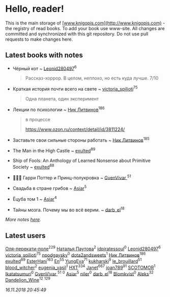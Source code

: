 # Hello, reader!
This is the main storage of [www.knigopis.com](http://www.knigopis.com) - the registry of read books.
To add your book use www-site. All changes are committed and synchronized with this git repository.
Do not use pull requests to make changes here.


## Latest books with notes
* Чёрный кот ~ [Leonid280497](users/684/684095007-yandex)<sup>6</sup>
    > Рассказ-хоррор. В целом, неплохо, но есть куда лучше. 7/10

* Краткая история почти всего на свете ~ [victoria_spilioti](users/219/219259003-vkontakte)<sup>75</sup>
    > Одна планета, один эксперимент

* Лекции по психологии ~ [Ник Литвинов](users/241/241974816-vkontakte)<sup>186</sup>
    > в процессе
    > 
    > https://www.ozon.ru/context/detail/id/3811224/

* Заставьте свои сильные стороны работать ~ [Ник Литвинов](users/241/241974816-vkontakte)<sup>185</sup>

* The Man in the High Castle ~ [exulted](users/100/100599204551896265722-google)<sup>89</sup>

* Ship of Fools: An Anthology of Learned Nonsense about Primitive Society ~ [exulted](users/100/100599204551896265722-google)<sup>88</sup>

* 🧙🏻‍♂️ Гарри Поттер и Принц-полукровка ~ [GvenVivar ](users/158/158266434925901-facebook)<sup>51</sup>

* Свадьба в стране грибов ~ [Asiar](users/115/115902526849562271887-google)<sup>5</sup>

* Ёцуба том 1 ~ [Asiar](users/115/115902526849562271887-google)<sup>4</sup>

* Тайны мозга. Почему мы во всё верим. ~ [darb_el](users/184/184135339-vkontakte)<sup>18</sup>


_More notes [here](latest_books_with_notes.md)._


## Latest users
[Оля-перекати-поле](users/108/10848515355906827860-mailru)<sup>229</sup> 
[ Наталья Паутова](users/850/8505581439164914115-mailru)<sup>2</sup> 
[idpiratessoul](users/462/462695837-vkontakte)<sup>0</sup> 
[Leonid280497](users/684/684095007-yandex)<sup>6</sup> 
[victoria_spilioti](users/219/219259003-vkontakte)<sup>75</sup> 
[npodgaysky](users/331/3318941-vkontakte)<sup>0</sup> 
[dota2andsweets](users/100/100671409-vkontakte)<sup>1</sup> 
[Ник Литвинов](users/241/241974816-vkontakte)<sup>186</sup> 
[exulted](users/100/100599204551896265722-google)<sup>89</sup> 
[EsterHani](users/305/30558181-vkontakte)<sup>163</sup> 
[En](users/333/333646551-vkontakte)<sup>55</sup> 
[YungEva](users/153/153932733-vkontakte)<sup>71</sup> 
[kukharski](users/106/106006402120489140078-google)<sup>9</sup> 
[le_brouillard](users/133/13330781-vkontakte)<sup>51</sup> 
[blood_witcher](users/158/158994213-vkontakte)<sup>2</sup> 
[eugenia_vasil](users/155/155589403-vkontakte)<sup>1</sup> 
[HXT](users/100/100002563462782-facebook)<sup>334</sup> 
[Janet](users/108/108113656204404967440-google)<sup>667</sup> 
[joan789](users/240/2401650-vkontakte)<sup>91</sup> 
[SCOTOMOR](users/108/108346258937611636820-google)<sup>1</sup> 
[Ikatatsumuri](users/551/55184516-vkontakte)<sup>0</sup> 
[GvenVivar ](users/158/158266434925901-facebook)<sup>51</sup> 
[](users/846/846890718375-odnoklassniki)<sup>0</sup> 
[Asiar](users/115/115902526849562271887-google)<sup>5</sup> 
[niler](users/983/98355385-vkontakte)<sup>0</sup> 
[darb_el](users/184/184135339-vkontakte)<sup>18</sup> 
[Blomkvist](users/108/108403801502461688284-google)<sup>0</sup> 
[Aleks](users/117/117835844513813219393-google)<sup>32</sup> 
[Dandelion_Wine](users/586/58602788-vkontakte)<sup>12</sup> 
[](users/115/115826717712507836033-google)<sup>129</sup> 


_16.11.2018 20:45:49_
